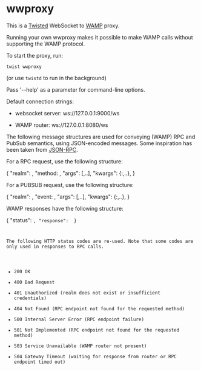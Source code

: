 # wwproxy

This is a [Twisted](https://twistedmatrix.com) WebSocket to [WAMP](https://wamp-proto.org) proxy.

Running your own wwproxy makes it possible to make WAMP calls without supporting the WAMP protocol.

To start the proxy, run:

`twist wwproxy`

(or use `twistd` to run in the background)

Pass '--help' as a parameter for command-line options.

Default connection strings:

* websocket server: ws://127.0.0.1:9000/ws

* WAMP router: ws://127.0.0.1:8080/ws

The following message structures are used for conveying (WAMP) RPC and PubSub semantics,
using JSON-encoded messages. Some inspiration has been taken from [JSON-RPC](http://www.jsonrpc.org).

For a RPC request, use the following structure:

   {
    "realm": <string>,
    "method: <string>,
    "args": [<arg>,..],
    "kwargs": {<name>:<value>,..},
   }

For a PUBSUB request, use the following structure:

   {
    "realm": <string>,
    "event: <string>,
    "args": [<arg>,..],
    "kwargs": {<name>:<value>,..},
   }

WAMP responses have the following structure:

   {
    "status": <code>,
    "response": <data>
   }

The following HTTP status codes are re-used. Note that some codes are only used in
responses to RPC calls.

 * 200 OK
 * 400 Bad Request
 * 401 Unauthorized (realm does not exist or insufficient credentials)
 * 404 Not Found (RPC endpoint not found for the requested method)
 * 500 Internal Server Error (RPC endpoint failure)
 * 501 Not Implemented (RPC endpoint not found for the requested method)
 * 503 Service Unavailable (WAMP router not present)
 * 504 Gateway Timeout (waiting for response from router or RPC endpoint timed out)
